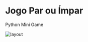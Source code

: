 # Jogo Par ou Ímpar
Python Mini Game

![layout](https://github.com/santosdeivissonsilva/Jogo---Par-ou-mpar/assets/128804983/e5a8e64b-523a-4925-bf90-8e6a9effb1ce)
